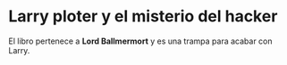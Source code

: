 # Larry ploter y el misterio del hacker

El libro pertenece a **Lord Ballmermort** y es una trampa para acabar con Larry.

